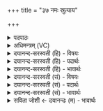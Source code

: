 +++
title = "३७ नमः स्रुत्याय"

+++
<details><summary>पदपाठः</summary>

नमः॑। स्रुत्या॑य। च॒। पथ्या॑य। च॒। नमः॑। काट्या॑य। च॒। नीप्या॑य। च॒। नमः॑। कुल्या॑य। च॒। स॒र॒स्या᳖य। च॒। नमः॑। ना॒दे॒याय॑। च॒। वै॒श॒न्ताय॑। च॒। ३७।
</details>

<details><summary>अधिमन्त्रम् (VC)</summary>

- रुद्रा देवताः
- कुत्स ऋषिः
- निचृदार्षी त्रिष्टुप्
- धैवतः
</details>

<details><summary>दयानन्द-सरस्वती (हि) - विषयः</summary>

मनुष्य लोग जल से कैसे उपकार लेवें, यह विषय अगले मन्त्र में कहा है ॥
</details>

<details><summary>दयानन्द-सरस्वती (हि) - पदार्थः</summary>

पदार्थान्वयभाषाः -  मनुष्यों को चाहिये कि (स्रुत्याय) स्रोता नाले आदि में रहने (च) और (पथ्याय) मार्ग में चलने (च) तथा मार्गादि को शोधनेवाले को (नमः) अन्न दे (काट्याय) कूप आदि में प्रसिद्ध (च) और (नीप्याय) बड़े जलाशय में होने (च) तथा उसके सहायी का (नमः) सत्कार (कुल्याय) नहरों का प्रबन्ध करने (च) और (सरस्याय) तालाब के काम में प्रसिद्ध होनेवाले का (नमः) सत्कार (च) और (नादेयाय) नदियों के तट पर रहने (च) और (वैशन्ताय) छोटे-छोटे जलाशयों के जीवों को (च) और वापी आदि के प्राणियों को (नमः) अन्नादि देके दया प्रकाशित करें ॥३७ ॥
</details>

<details><summary>दयानन्द-सरस्वती (हि) - भावार्थः</summary>

भावार्थभाषाः -  मनुष्यों को चाहिये कि नदियों के मार्गों, बंबों, कूपों, जलप्राय देशों, बड़े और छोटे तालाबों के जल को चला, जहाँ-कहीं बाँध और खेत आदि में छोड़ के, पुष्कल अन्न, फल, वृक्ष, लता, गुल्म आदि को अच्छे प्रकार बढ़ावें ॥३७ ॥
</details>

<details><summary>दयानन्द-सरस्वती (सं) - विषयः</summary>

मनुष्यैरुदकेन कथमुपकर्त्तव्यमित्याह ॥
</details>

<details><summary>दयानन्द-सरस्वती (सं) - पदार्थः</summary>

पदार्थान्वयभाषाः -  मनुष्यैः स्रुत्याय च पथ्याय च नमः काट्याय च नीप्याय च नमः कुल्याय च सरस्याय नमश्च नादेयाय च वैशन्ताय च नमो दत्त्वा दया प्रकाशनीया ॥३७ ॥
</details>

<details><summary>दयानन्द-सरस्वती (सं) - भावार्थः</summary>

भावार्थभाषाः -  मनुष्यैः स्रोतसां मार्गाणां कूपानां जलप्रायदेशानां महदल्पसरसां च जलं चालयित्वा यत्र कुत्र बद्ध्वा क्षेत्रादिषु पुष्कलान्यन्नफलवृक्षलतागुल्मादीनि संवर्धनीयानि ॥३७ ॥
</details>

<details><summary>सविता जोशी ← दयानन्दः (म) - भावार्थः</summary>

भावार्थभाषाः -  माणसांनी नद्या, कालवे, विहिरी व तलाव यांचे जल व जलीय प्रदेशातील जल शेती व बांध इत्यादीमध्ये सोडावे व पुष्कळ अन्न, फळे, वृक्ष, लता, खोड इत्यादी चांगल्या प्रकारे वाढवावीत.
</details>